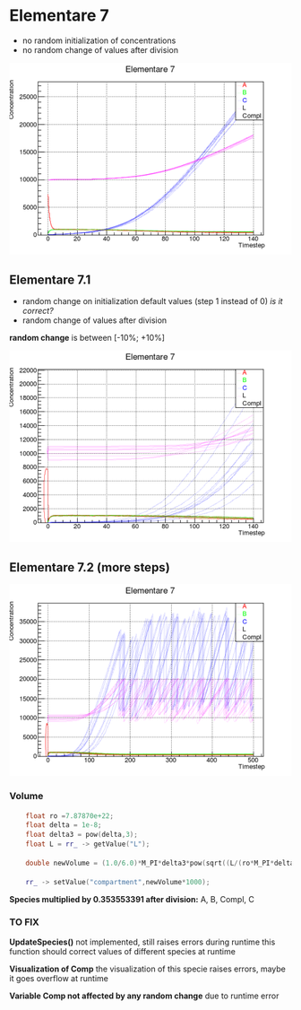 # Elementare 7 

* no random initialization of concentrations
* no random change of values after division

![graph](no_random.png)

## Elementare 7.1
* random change on initialization default values (step 1 instead of 0) _is it correct?_
* random change of values after division

__random change__ is between [-10%; +10%]

![random change](random.png)

## Elementare 7.2 (more steps)

![longer simulation](longer.png)

### Volume
```c++
    float ro =7.87870e+22;
    float delta = 1e-8;
    float delta3 = pow(delta,3);
    float L = rr_ -> getValue("L");
    
    double newVolume = (1.0/6.0)*M_PI*delta3*pow(sqrt((L/(ro*M_PI*delta3)) -1.0/3.0)-1 ,3 );
    
    rr_ -> setValue("compartment",newVolume*1000);
```
__Species multiplied by 0.353553391 after division:__ A, B, Compl, C
### TO FIX
__UpdateSpecies()__ not implemented, still raises errors during runtime
this function should correct values of different species at runtime

__Visualization of Comp__ the visualization of this specie raises errors, maybe it goes overflow at runtime

__Variable Comp not affected by any random change__ due to runtime error

